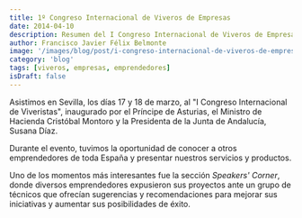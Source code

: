 ```yaml
---
title: 1º Congreso Internacional de Viveros de Empresas
date: 2014-04-10
description: Resumen del I Congreso Internacional de Viveros de Empresas, destacando los momentos clave y las oportunidades de networking para emprendedores.
author: Francisco Javier Félix Belmonte
image: '/images/blog/post/i-congreso-internacional-de-viveros-de-empresas.webp'
category: 'blog'
tags: [viveros, empresas, emprendedores]
isDraft: false
---
```


Asistimos en Sevilla, los días 17 y 18 de marzo, al "I Congreso Internacional de Viveristas", inaugurado por el Príncipe de Asturias, el Ministro de Hacienda Cristóbal Montoro y la Presidenta de la Junta de Andalucía, Susana Díaz.

Durante el evento, tuvimos la oportunidad de conocer a otros emprendedores de toda España y presentar nuestros servicios y productos.

Uno de los momentos más interesantes fue la sección *Speakers' Corner*, donde diversos emprendedores expusieron sus proyectos ante un grupo de técnicos que ofrecían sugerencias y recomendaciones para mejorar sus iniciativas y aumentar sus posibilidades de éxito.